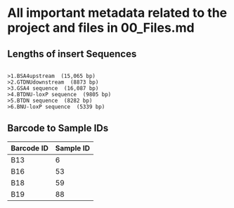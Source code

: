 # All important metadata related to the project and files in 00_Files.md

## Lengths of insert Sequences

```

>1.BSA4upstream  (15,065 bp)
>2.GTDNUdownstream  (8873 bp)
>3.GSA4 sequence  (16,087 bp)
>4.BTDNU-loxP sequence  (9805 bp)
>5.BTDN sequence  (8282 bp)
>6.BNU-loxP sequence  (5339 bp)
```

## Barcode to Sample IDs

|Barcode ID| Sample ID|
| -- | -- |
|B13| 6 |
|B16| 53 |
|B18 | 59 |
|B19 | 88 |
